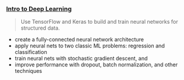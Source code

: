 ### [Intro to Deep Learning](https://www.kaggle.com/learn/intro-to-deep-learning)
> Use TensorFlow and Keras to build and train neural networks for structured data.
- create a fully-connected neural network architecture
- apply neural nets to two classic ML problems: regression and classification
- train neural nets with stochastic gradient descent, and
- improve performance with dropout, batch normalization, and other techniques
